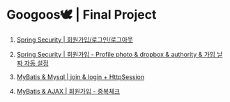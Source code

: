 <h1> Googoos🕊 | Final Project </h1>

01. [Spring Security | 회원가입/로그인/로그아웃](https://sincerity.tistory.com/321)

02. [Spring Security | 회원가입 - Profile photo & dropbox & authority & 가입 날짜 자동 설정](https://sincerity.tistory.com/324)

03. [MyBatis & Mysql | join & login + HttpSession](https://sincerity.tistory.com/328)

04. [MyBatis & AJAX | 회원가입 - 중복체크](https://sincerity.tistory.com/342)
